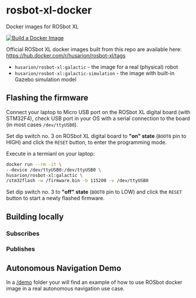# rosbot-xl-docker

Docker images for ROSbot XL

[![Build a Docker Image](https://github.com/husarion/rosbot-xl-docker/actions/workflows/build_push.yaml/badge.svg)](https://github.com/husarion/rosbot-xl-docker/actions/workflows/build_push.yaml)

Official ROSbot XL docker images built from this repo are available here: https://hub.docker.com/r/husarion/rosbot-xl/tags

- `husarion/rosbot-xl:galactic` - the image for a real (physical) robot
- `husarion/rosbot-xl:galactic-simulation` - the image with built-in Gazebo simulation model

<!-- Docker Image for ROS Melodic Node providing interface for STM32 firmware over ROS-serial.

`rosbot-xl-docker` contain following ROS packages:

- [rosbot_ros](https://github.com/husarion/rosbot_ros)
- [rosbot_ekf](https://github.com/husarion/rosbot_ekf)

With _docker-compose_ configuration shown in [demo](./demo) it can communicate with hardware of both Rosbot 2.0 and Rosbot 2.0 Pro. -->

## Flashing the firmware

Connect your laptop to Micro USB port on the ROSbot XL digital board (with STM32F4), check USB port in your OS with a serial connection to the board (in most cases `/dev/ttyUSB0`).

Set dip switch no. 3 on ROSbot XL digital board to **"on" state** (`BOOT0` pin to HIGH) and click the `RESET` button, to enter the programming mode.

Execute in a termianl on your laptop:

```bash
docker run --rm -it \
--device /dev/ttyUSB0:/dev/ttyUSB0 \
husarion/rosbot-xl:galactic \
/stm32flash -w /firmware.bin -b 115200 -v /dev/ttyUSB0
```

Set dip switch no. 3 to **"off" state**  (`BOOT0` pin to LOW) and click the `RESET` button to start a newly flashed firmware.

## Building locally

<!-- ```bash
docker buildx build \
--platform linux/amd64 \
-t rosbot-docker-test \
.
``` -->

<!-- ## ROS node

Most important nodes published by this docker after launching [rosbot_docker.launch](https://github.com/husarion/rosbot_ros/blob/melodic/src/rosbot_bringup/launch/rosbot_docker.launch) are shown below. -->

### Subscribes

<!-- - `/cmd_vel` (_geometry_msgs/Twist_, **/serial_bridge**) -->

### Publishes

<!-- - `/tf` (_tf2_msgs/TFMessage_, **/rosbot_ekf**)
- `/tf_static` (_tf2_msgs/TFMessage_, **/imu_publisher**, **/laser_publisher**, **/camera_publisher**)
- `/odom` (_nav_msgs/Odometry_, **/rosbot_ekf**)
- `/imu` (_sensor_msgs/Imu_, **/serial_bridge**)
- `/battery` (_sensor_msgs/BatteryState_, **/serial_bridge**)
- `/range/fl` (_sensor_msgs/Range_, **/serial_bridge**)
- `/range/fr` (_sensor_msgs/Range_, **/serial_bridge**)
- `/range/rl` (_sensor_msgs/Range_, **/serial_bridge**)
- `/range/rr` (_sensor_msgs/Range_, **/serial_bridge**)

For more details on what is being published and subscribed by nodes running in this container please refer to launch file and packages:

- [rosbot_ros](https://github.com/husarion/rosbot_ros)
- [rosbot_ekf](https://github.com/husarion/rosbot_ekf)
- [rosbot-stm32-firmware](https://github.com/husarion/rosbot-stm32-firmware) -->

## Autonomous Navigation Demo

In a [/demo](/demo) folder your will find an example of how to use ROSbot docker image in a real autonomous navigation use case.

<!-- ![](demo/autonomous_navigation_mapping/.docs/rviz_mapping.png) -->
